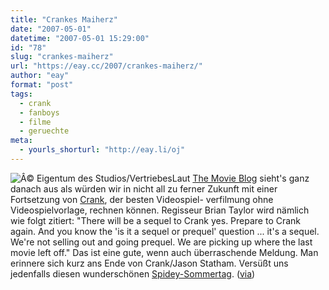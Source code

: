 ```yaml
---
title: "Crankes Maiherz"
date: "2007-05-01"
datetime: "2007-05-01 15:29:00"
id: "78"
slug: "crankes-maiherz"
url: "https://eay.cc/2007/crankes-maiherz/"
author: "eay"
format: "post"
tags:
  - crank
  - fanboys
  - filme
  - geruechte
meta:
  - yourls_shorturl: "http://eay.li/oj"
---
```


![](/uploads/2007/crankherz.jpg "Â© Eigentum des Studios/Vertriebes")Laut [The Movie Blog](http://www.themovieblog.com/archives/2007/04/there_is_going_to_be_a_crank_2.html) sieht's ganz danach aus als würden wir in nicht all zu ferner Zukunft mit einer Fortsetzung von [Crank](//eay.cc/2007/cranker-scheiss/), der besten Videospiel- verfilmung ohne Videospielvorlage, rechnen können. Regisseur Brian Taylor wird nämlich wie folgt zitiert: "There will be a sequel to Crank yes. Prepare to Crank again. And you know the 'is it a sequel or prequel' question ... it's a sequel. We're not selling out and going prequel. We are picking up where the last movie left off." Das ist eine gute, wenn auch überraschende Meldung. Man erinnere sich kurz ans Ende von Crank/Jason Statham. Versüßt uns jedenfalls diesen wunderschönen [Spidey-Sommertag](//eay.cc/2007/der-tanzende-peter-parker/). ([via](http://www.fuenf-filmfreunde.de/2007/04/29/crank-2-2/))
